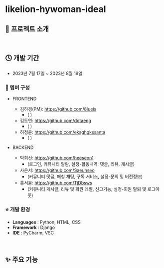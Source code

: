 # likelion-hywoman-ideal

## 🌈 프로젝트 소개 

<br>

## 🕓 개발 기간 
* 2023년 7월 17일 ~ 2023년 8월 19일

### 👥 멤버 구성
* FRONTEND
  * 김하경(PM): https://github.com/8lueis
    * ( )
  * 김도연: https://github.com/dotaeng
    * ( )
  * 허정윤: https://github.com/eksghgkssanta
    * ( )

* BACKEND
  * 박희선: https://github.com/heeseon1
    * (로그인, 커뮤니티 알람, 설정-활동내역: 댓글, 리뷰, 게시글)
  * 사은서: https://github.com/Saeunseo
    * (커뮤니티 댓글, 매칭 채팅, 구독 서비스, 설정-문의 및 버전정보)
  * 홍서윤: https://github.com/TjDbsws
    * (커뮤니티 게시글, 리뷰 및 회원 레벨, 신고기능, 설정-회원 탈퇴 및 로그아웃)


### ⭐ 개발 환경
* **Languages** : Python, HTML, CSS
* **Framework** : Django
* **IDE** : PyCharm, VSC
<br>


## ✨ 주요 기능
